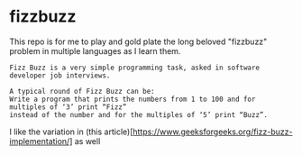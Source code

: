 # fizzbuzz

This repo is for me to play and gold plate the long beloved "fizzbuzz" problem in multiple languages as I learn them.

```
Fizz Buzz is a very simple programming task, asked in software developer job interviews.

A typical round of Fizz Buzz can be: 
Write a program that prints the numbers from 1 to 100 and for multiples of ‘3’ print “Fizz” 
instead of the number and for the multiples of ‘5’ print “Buzz”. 
```
I like the variation in (this article)[https://www.geeksforgeeks.org/fizz-buzz-implementation/] as well 
